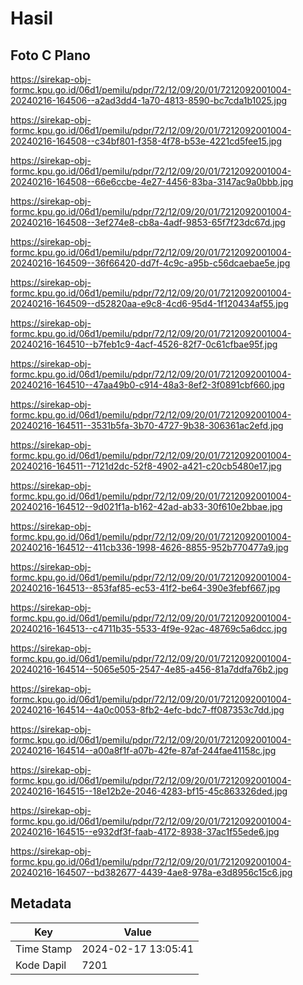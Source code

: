 # Hasil

## Foto C Plano

https://sirekap-obj-formc.kpu.go.id/06d1/pemilu/pdpr/72/12/09/20/01/7212092001004-20240216-164506--a2ad3dd4-1a70-4813-8590-bc7cda1b1025.jpg

https://sirekap-obj-formc.kpu.go.id/06d1/pemilu/pdpr/72/12/09/20/01/7212092001004-20240216-164508--c34bf801-f358-4f78-b53e-4221cd5fee15.jpg

https://sirekap-obj-formc.kpu.go.id/06d1/pemilu/pdpr/72/12/09/20/01/7212092001004-20240216-164508--66e6ccbe-4e27-4456-83ba-3147ac9a0bbb.jpg

https://sirekap-obj-formc.kpu.go.id/06d1/pemilu/pdpr/72/12/09/20/01/7212092001004-20240216-164508--3ef274e8-cb8a-4adf-9853-65f7f23dc67d.jpg

https://sirekap-obj-formc.kpu.go.id/06d1/pemilu/pdpr/72/12/09/20/01/7212092001004-20240216-164509--36f66420-dd7f-4c9c-a95b-c56dcaebae5e.jpg

https://sirekap-obj-formc.kpu.go.id/06d1/pemilu/pdpr/72/12/09/20/01/7212092001004-20240216-164509--d52820aa-e9c8-4cd6-95d4-1f120434af55.jpg

https://sirekap-obj-formc.kpu.go.id/06d1/pemilu/pdpr/72/12/09/20/01/7212092001004-20240216-164510--b7feb1c9-4acf-4526-82f7-0c61cfbae95f.jpg

https://sirekap-obj-formc.kpu.go.id/06d1/pemilu/pdpr/72/12/09/20/01/7212092001004-20240216-164510--47aa49b0-c914-48a3-8ef2-3f0891cbf660.jpg

https://sirekap-obj-formc.kpu.go.id/06d1/pemilu/pdpr/72/12/09/20/01/7212092001004-20240216-164511--3531b5fa-3b70-4727-9b38-306361ac2efd.jpg

https://sirekap-obj-formc.kpu.go.id/06d1/pemilu/pdpr/72/12/09/20/01/7212092001004-20240216-164511--7121d2dc-52f8-4902-a421-c20cb5480e17.jpg

https://sirekap-obj-formc.kpu.go.id/06d1/pemilu/pdpr/72/12/09/20/01/7212092001004-20240216-164512--9d021f1a-b162-42ad-ab33-30f610e2bbae.jpg

https://sirekap-obj-formc.kpu.go.id/06d1/pemilu/pdpr/72/12/09/20/01/7212092001004-20240216-164512--411cb336-1998-4626-8855-952b770477a9.jpg

https://sirekap-obj-formc.kpu.go.id/06d1/pemilu/pdpr/72/12/09/20/01/7212092001004-20240216-164513--853faf85-ec53-41f2-be64-390e3febf667.jpg

https://sirekap-obj-formc.kpu.go.id/06d1/pemilu/pdpr/72/12/09/20/01/7212092001004-20240216-164513--c4711b35-5533-4f9e-92ac-48769c5a6dcc.jpg

https://sirekap-obj-formc.kpu.go.id/06d1/pemilu/pdpr/72/12/09/20/01/7212092001004-20240216-164514--5065e505-2547-4e85-a456-81a7ddfa76b2.jpg

https://sirekap-obj-formc.kpu.go.id/06d1/pemilu/pdpr/72/12/09/20/01/7212092001004-20240216-164514--4a0c0053-8fb2-4efc-bdc7-ff087353c7dd.jpg

https://sirekap-obj-formc.kpu.go.id/06d1/pemilu/pdpr/72/12/09/20/01/7212092001004-20240216-164514--a00a8f1f-a07b-42fe-87af-244fae41158c.jpg

https://sirekap-obj-formc.kpu.go.id/06d1/pemilu/pdpr/72/12/09/20/01/7212092001004-20240216-164515--18e12b2e-2046-4283-bf15-45c863326ded.jpg

https://sirekap-obj-formc.kpu.go.id/06d1/pemilu/pdpr/72/12/09/20/01/7212092001004-20240216-164515--e932df3f-faab-4172-8938-37ac1f55ede6.jpg

https://sirekap-obj-formc.kpu.go.id/06d1/pemilu/pdpr/72/12/09/20/01/7212092001004-20240216-164507--bd382677-4439-4ae8-978a-e3d8956c15c6.jpg


## Metadata

| Key        | Value               |
| ---------- | ------------------- |
| Time Stamp | 2024-02-17 13:05:41 |
| Kode Dapil | 7201                |



